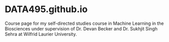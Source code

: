# DATA495.github.io

Course page for my self-directed studies course in Machine Learning in the Biosciences under supervision of Dr. Devan Becker and Dr. Sukhjit Singh Sehra at Wilfrid Laurier University.
